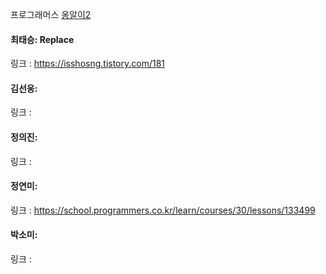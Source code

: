 프로그래머스 [옹알이2](https://school.programmers.co.kr/learn/courses/30/lessons/133499)<br>

#### 최태승: Replace
링크 : https://isshosng.tistory.com/181

#### 김선웅: 
링크 : 

#### 정의진:
링크 : 

#### 정연미: 
링크 : https://school.programmers.co.kr/learn/courses/30/lessons/133499

#### 박소미: 
링크 : 
